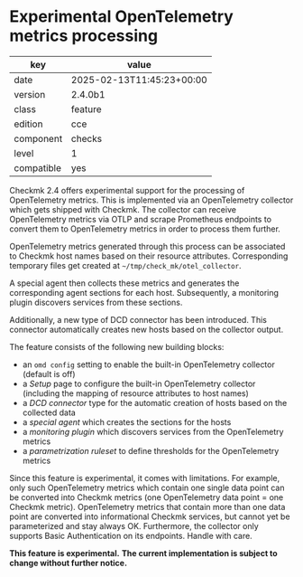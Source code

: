 [//]: # (werk v2)
# Experimental OpenTelemetry metrics processing

key        | value
---------- | ---
date       | 2025-02-13T11:45:23+00:00
version    | 2.4.0b1
class      | feature
edition    | cce
component  | checks
level      | 1
compatible | yes


Checkmk 2.4 offers experimental support for the processing of OpenTelemetry metrics.
This is implemented via an OpenTelemetry collector which gets shipped with Checkmk.
The collector can receive OpenTelemetry metrics via OTLP and scrape Prometheus endpoints to convert them to OpenTelemetry metrics in order to process them further.

OpenTelemetry metrics generated through this process can be associated to Checkmk host names based on their resource attributes.
Corresponding temporary files get created at `~/tmp/check_mk/otel_collector`.

A special agent then collects these metrics and generates the corresponding agent sections for each host.
Subsequently, a monitoring plugin discovers services from these sections.

Additionally, a new type of DCD connector has been introduced.
This connector automatically creates new hosts based on the collector output.

The feature consists of the following new building blocks:

* an `omd config` setting to enable the built-in OpenTelemetry collector (default is off)
* a _Setup_ page to configure the built-in OpenTelemetry collector (including the mapping of resource attributes to host names)
* a _DCD connector_ type for the automatic creation of hosts based on the collected data
* a _special agent_ which creates the sections for the hosts
* a _monitoring plugin_ which discovers services from the OpenTelemetry metrics
* a _parametrization ruleset_ to define thresholds for the OpenTelemetry metrics

Since this feature is experimental, it comes with limitations.
For example, only such OpenTelemetry metrics which contain one single data point can be converted into Checkmk metrics (one OpenTelemetry data point = one Checkmk metric).
OpenTelemetry metrics that contain more than one data point are converted into informational Checkmk services, but cannot yet be parameterized and stay always OK.
Furthermore, the collector only supports Basic Authentication on its endpoints.
Handle with care.

**This feature is experimental.**
**The current implementation is subject to change without further notice.**
